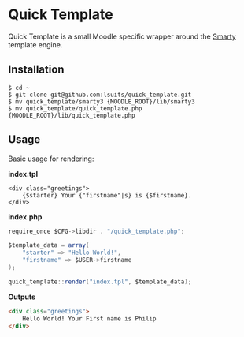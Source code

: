 # Quick Template

Quick Template is a small Moodle specific wrapper around the [Smarty][smarty]
template engine.

## Installation

```
$ cd ~
$ git clone git@github.com:lsuits/quick_template.git
$ mv quick_template/smarty3 {MOODLE_ROOT}/lib/smarty3
$ mv quick_template/quick_template.php {MOODLE_ROOT}/lib/quick_template.php
```

## Usage

Basic usage for rendering:

__index.tpl__

```
<div class="greetings">
    {$starter} Your {"firstname"|s} is {$firstname}.
</div>
```

__index.php__

```scala
require_once $CFG->libdir . "/quick_template.php";

$template_data = array(
    "starter" => "Hello World!",
    "firstname" => $USER->firstname
);

quick_template::render("index.tpl", $template_data);
```

__Outputs__

```html
<div class="greetings">
    Hello World! Your First name is Philip
</div>
```

[smarty]: http://www.smarty.net/
